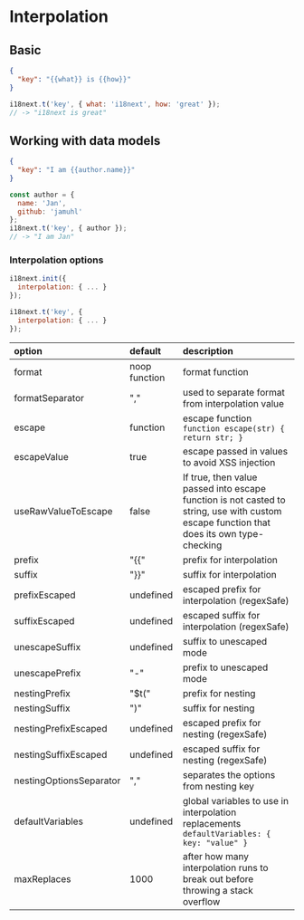 # Interpolation

## Basic

```json
{
  "key": "{{what}} is {{how}}"
}
```

```js
i18next.t('key', { what: 'i18next', how: 'great' });
// -> "i18next is great"
```


## Working with data models

```json
{
  "key": "I am {{author.name}}"
}
```

```js
const author = {
  name: 'Jan',
  github: 'jamuhl'
};
i18next.t('key', { author });
// -> "I am Jan"
```

### Interpolation options

```javascript
i18next.init({
  interpolation: { ... }
});

i18next.t('key', {
  interpolation: { ... }
});
```

| option | default | description |
| :--- | :--- | :--- |
| format | noop function | format function |
| formatSeparator | "," | used to separate format from interpolation value |
| escape | function | escape function `function escape(str) { return str; }` |
| escapeValue | true | escape passed in values to avoid XSS injection |
| useRawValueToEscape | false | If true, then value passed into escape function is not casted to string, use with custom escape function that does its own type-checking |
| prefix | "{{" | prefix for interpolation |
| suffix | "}}" | suffix for interpolation |
| prefixEscaped | undefined | escaped prefix for interpolation \(regexSafe\) |
| suffixEscaped | undefined | escaped suffix for interpolation \(regexSafe\) |
| unescapeSuffix | undefined | suffix to unescaped mode |
| unescapePrefix | "-" | prefix to unescaped mode |
| nestingPrefix | "$t\(" | prefix for nesting |
| nestingSuffix | "\)" | suffix for nesting |
| nestingPrefixEscaped | undefined | escaped prefix for nesting \(regexSafe\) |
| nestingSuffixEscaped | undefined | escaped suffix for nesting \(regexSafe\) |
| nestingOptionsSeparator | "," | separates the options from nesting key |
| defaultVariables | undefined | global variables to use in interpolation replacements `defaultVariables: { key: "value" }` |
| maxReplaces | 1000 | after how many interpolation runs to break out before throwing a stack overflow |
